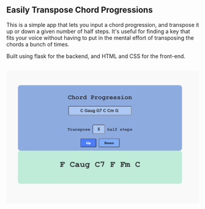 ﻿## Easily Transpose Chord Progressions

 This is a simple app that lets you input a chord progression, and transpose it up or down a given number of half steps. It's useful for finding a key that fits your voice without having to put in the mental effort of transposing the chords a bunch of times.

Built using flask for the backend, and HTML and CSS for the front-end.
##
 ![alt text](https://github.com/nathanielce24/Flask-Web-App-for-Transposing-Chord-Progressions/blob/main/src/static/screenshot.png)

 
